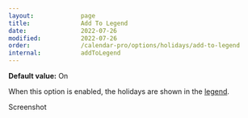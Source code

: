 ```yaml
---
layout:             page
title:              Add To Legend
date:               2022-07-26
modified:           2022-07-26
order:              /calendar-pro/options/holidays/add-to-legend
internal:           addToLegend
---
```

**Default value:** On

When this option is enabled, the holidays are shown in the [legend](../../options/legend/index.md).

<todo>Screenshot</todo>